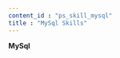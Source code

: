 ```yaml
---
content_id : "ps_skill_mysql"
title : "MySql Skills"
---
```


<div class="progress-line crt-animate" role="progressbar" aria-valuenow="95" aria-valuemin="0" aria-valuemax="100">
    <strong class="progress-title">MySql</strong>
    <div class="progress-bar" data-text="95%" data-value="0.95"></div>
</div>